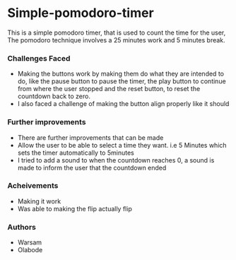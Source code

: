 # Simple-pomodoro-timer
This is a simple pomodoro timer, that is used to count the time for the user, The pomodoro technique involves a 25 minutes work and 5 minutes break.

### Challenges Faced
- Making the buttons work by making them do what they are intended to do, like the pause button to pause the timer, the play button to continue from where the user stopped and the reset button, to reset the countdown back to zero.
- I also faced a challenge of making the button align properly like it should

### Further improvements
- There are further improvements that can be made
- Allow the user to be able to select a time they want. i.e 5 Minutes which sets the timer automatically to 5minutes
- I tried to add a sound to when the countdown reaches 0, a sound is made to inform the user that the countdown ended

### Acheivements
- Making it work
- Was able to making the flip actually flip

### Authors
- Warsam
- Olabode
